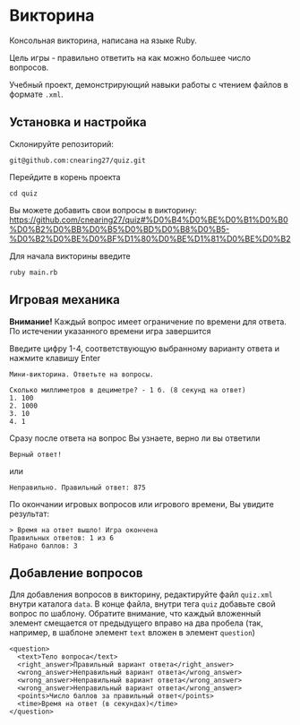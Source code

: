 # Викторина

Консольная викторина, написана на языке Ruby.

Цель игры - правильно ответить на как можно большее число вопросов.

Учебный проект, демонстрирующий навыки работы с чтением файлов в формате `.xml`.

## Установка и настройка

Склонируйте репозиторий:

    git@github.com:cnearing27/quiz.git

Перейдите в корень проекта

    cd quiz
    
Вы можете добавить свои вопросы в викторину: https://github.com/cnearing27/quiz#%D0%B4%D0%BE%D0%B1%D0%B0%D0%B2%D0%BB%D0%B5%D0%BD%D0%B8%D0%B5-%D0%B2%D0%BE%D0%BF%D1%80%D0%BE%D1%81%D0%BE%D0%B2

Для начала викторины введите

    ruby main.rb
    
## Игровая механика

**Внимание!** Каждый вопрос имеет ограничение по времени для ответа. По истечении указанного времени игра завершится

Введите цифру 1-4, соответствующую выбранному варианту ответа и нажмите клавишу Enter

```
Мини-викторина. Ответьте на вопросы.

Сколько миллиметров в дециметре? - 1 б. (8 секунд на ответ)
1. 100
2. 1000
3. 10
4. 1
```

Сразу после ответа на вопрос Вы узнаете, верно ли вы ответили

    Верный ответ!
    
или

    Неправильно. Правильный ответ: 875

По окончании игровых вопросов или игрового времени, Вы увидите результат:

```
> Время на ответ вышло! Игра окончена
Правильных ответов: 1 из 6
Набрано баллов: 3
```

## Добавление вопросов

Для добавления вопросов в викторину, редактируйте файл `quiz.xml` внутри каталога `data`. В конце файла, внутри тега `quiz` добавьте свой вопрос по шаблону. Обратите внимание, что каждый вложенный элемент смещается от предыдущего вправо на два пробела (так, например, в шаблоне элемент `text` вложен в элемент `question`)

```
<question>
  <text>Тело вопроса</text>
  <right_answer>Правильный вариант ответа</right_answer>
  <wrong_answer>Неправильный вариант ответа</wrong_answer>
  <wrong_answer>Неправильный вариант ответа</wrong_answer>
  <wrong_answer>Неправильный вариант ответа</wrong_answer>
  <points>Число баллов за правильный ответ</points>
  <time>Время на ответ (в секундах)</time>
</question>
```

